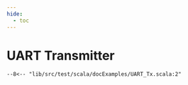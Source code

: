 ```yaml
---
hide:
  - toc
---
```


# UART Transmitter

```scastie 
--8<-- "lib/src/test/scala/docExamples/UART_Tx.scala:2"
```

